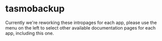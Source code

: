 # tasmobackup

Currently we're reworking these intropages for each app, please use the menu on the left to select other available documentation pages for each app, including this one.
